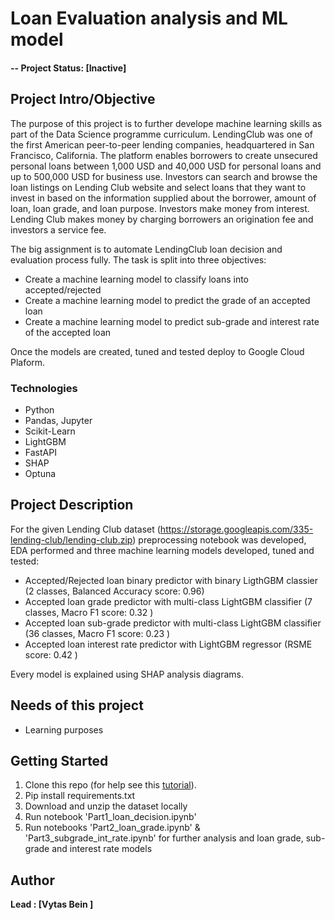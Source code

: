 # Loan Evaluation analysis and ML model

#### -- Project Status: [Inactive]

## Project Intro/Objective
The purpose of this project is to further develope machine learning skills as part of the Data Science programme curriculum. 
LendingClub was one of the first American peer-to-peer lending companies, headquartered in San Francisco, California. The platform enables borrowers to create unsecured personal loans between 1,000 USD and 40,000 USD for personal loans and up to 500,000 USD for business use. Investors can search and browse the loan listings on Lending Club website and select loans that they want to invest in based on the information supplied about the borrower, amount of loan, loan grade, and loan purpose. Investors make money from interest. Lending Club makes money by charging borrowers an origination fee and investors a service fee.

The big assignment is to automate LendingClub loan decision and evaluation process fully. The task is split into three objectives:

- Create a machine learning model to classify loans into accepted/rejected
- Create a machine learning model to predict the grade of an accepted loan
- Create a machine learning model to predict sub-grade and interest rate of the accepted loan

Once the models are created, tuned and tested deploy to Google Cloud Plaform.

### Technologies
* Python
* Pandas, Jupyter
* Scikit-Learn
* LightGBM
* FastAPI
* SHAP
* Optuna 

## Project Description
For the given Lending Club dataset (https://storage.googleapis.com/335-lending-club/lending-club.zip) preprocessing notebook was developed, EDA performed and three machine learning models developed, tuned and tested:

- Accepted/Rejected loan binary predictor with binary LigthGBM classier (2 classes, Balanced Accuracy score: 0.96)
- Accepted loan grade predictor with multi-class LightGBM classifier (7 classes, Macro F1 score: 0.32 )
- Accepted loan sub-grade predictor with multi-class LightGBM classifier (36 classes, Macro F1 score: 0.23 )
- Accepted loan interest rate predictor with LightGBM regressor (RSME score: 0.42 )

Every model is explained using SHAP analysis diagrams. 

## Needs of this project

- Learning purposes

## Getting Started

1. Clone this repo (for help see this [tutorial](https://github.com/TuringCollegeSubmissions/vbeino-ML.3.5.git)).
2. Pip install requirements.txt
3. Download and unzip the dataset locally 
4. Run notebook 'Part1_loan_decision.ipynb'
5. Run notebooks 'Part2_loan_grade.ipynb' & 'Part3_subgrade_int_rate.ipynb' for further analysis and loan grade, sub-grade and interest rate models

## Author 

**Lead : [Vytas Bein ]**

